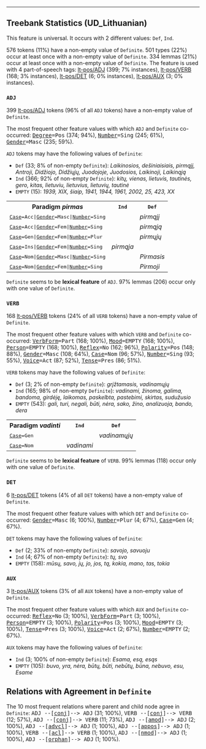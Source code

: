 

--------------------------------------------------------------------------------

## Treebank Statistics (UD_Lithuanian)

This feature is universal.
It occurs with 2 different values: `Def`, `Ind`.

576 tokens (11%) have a non-empty value of `Definite`.
501 types (22%) occur at least once with a non-empty value of `Definite`.
334 lemmas (21%) occur at least once with a non-empty value of `Definite`.
The feature is used with 4 part-of-speech tags: [lt-pos/ADJ]() (399; 7% instances), [lt-pos/VERB]() (168; 3% instances), [lt-pos/DET]() (6; 0% instances), [lt-pos/AUX]() (3; 0% instances).

### `ADJ`

399 [lt-pos/ADJ]() tokens (96% of all `ADJ` tokens) have a non-empty value of `Definite`.

The most frequent other feature values with which `ADJ` and `Definite` co-occurred: <tt><a href="Degree.html">Degree</a>=Pos</tt> (374; 94%), <tt><a href="Number.html">Number</a>=Sing</tt> (245; 61%), <tt><a href="Gender.html">Gender</a>=Masc</tt> (235; 59%).

`ADJ` tokens may have the following values of `Definite`:

* `Def` (33; 8% of non-empty `Definite`): <em>Laikinosios, dešiniaisiais, pirmąjį, Antroji, Didžiojo, Didžiųjų, Juodojoje, Juodosios, Laikinoji, Laikinąją</em>
* `Ind` (366; 92% of non-empty `Definite`): <em>kitų, vienas, lietuvis, tautinės, gero, kitas, lietuviu, lietuvius, lietuvių, tautinė</em>
* `EMPTY` (15): <em>1939, XIX, šiaip, 1941, 1944, 1961, 2002, 25, 423, XX</em>

<table>
  <tr><th>Paradigm <i>pirmas</i></th><th><tt>Ind</tt></th><th><tt>Def</tt></th></tr>
  <tr><td><tt><a href="Case.html">Case</a>=Acc|<a href="Gender.html">Gender</a>=Masc|<a href="Number.html">Number</a>=Sing</tt></td><td></td><td><em>pirmąjį</em></td></tr>
  <tr><td><tt><a href="Case.html">Case</a>=Acc|<a href="Gender.html">Gender</a>=Fem|<a href="Number.html">Number</a>=Sing</tt></td><td></td><td><em>pirmąją</em></td></tr>
  <tr><td><tt><a href="Case.html">Case</a>=Gen|<a href="Gender.html">Gender</a>=Fem|<a href="Number.html">Number</a>=Plur</tt></td><td></td><td><em>pirmųjų</em></td></tr>
  <tr><td><tt><a href="Case.html">Case</a>=Ins|<a href="Gender.html">Gender</a>=Fem|<a href="Number.html">Number</a>=Sing</tt></td><td><em>pirmąja</em></td><td></td></tr>
  <tr><td><tt><a href="Case.html">Case</a>=Nom|<a href="Gender.html">Gender</a>=Masc|<a href="Number.html">Number</a>=Sing</tt></td><td></td><td><em>Pirmasis</em></td></tr>
  <tr><td><tt><a href="Case.html">Case</a>=Nom|<a href="Gender.html">Gender</a>=Fem|<a href="Number.html">Number</a>=Sing</tt></td><td></td><td><em>Pirmoji</em></td></tr>
</table>

`Definite` seems to be **lexical feature** of `ADJ`. 97% lemmas (206) occur only with one value of `Definite`.

### `VERB`

168 [lt-pos/VERB]() tokens (24% of all `VERB` tokens) have a non-empty value of `Definite`.

The most frequent other feature values with which `VERB` and `Definite` co-occurred: <tt><a href="VerbForm.html">VerbForm</a>=Part</tt> (168; 100%), <tt><a href="Mood.html">Mood</a>=EMPTY</tt> (168; 100%), <tt><a href="Person.html">Person</a>=EMPTY</tt> (168; 100%), <tt><a href="Reflex.html">Reflex</a>=No</tt> (162; 96%), <tt><a href="Polarity.html">Polarity</a>=Pos</tt> (148; 88%), <tt><a href="Gender.html">Gender</a>=Masc</tt> (108; 64%), <tt><a href="Case.html">Case</a>=Nom</tt> (96; 57%), <tt><a href="Number.html">Number</a>=Sing</tt> (93; 55%), <tt><a href="Voice.html">Voice</a>=Act</tt> (87; 52%), <tt><a href="Tense.html">Tense</a>=Pres</tt> (86; 51%).

`VERB` tokens may have the following values of `Definite`:

* `Def` (3; 2% of non-empty `Definite`): <em>grįžtamasis, vadinamųjų</em>
* `Ind` (165; 98% of non-empty `Definite`): <em>vadinami, žinoma, galima, bandoma, girdėję, laikomas, paskelbta, pastebimi, skirtas, sudužusio</em>
* `EMPTY` (543): <em>gali, turi, negali, būti, nėra, sako, žino, analizuoja, bando, dera</em>

<table>
  <tr><th>Paradigm <i>vadinti</i></th><th><tt>Ind</tt></th><th><tt>Def</tt></th></tr>
  <tr><td><tt><a href="Case.html">Case</a>=Gen</tt></td><td></td><td><em>vadinamųjų</em></td></tr>
  <tr><td><tt><a href="Case.html">Case</a>=Nom</tt></td><td><em>vadinami</em></td><td></td></tr>
</table>

`Definite` seems to be **lexical feature** of `VERB`. 99% lemmas (118) occur only with one value of `Definite`.

### `DET`

6 [lt-pos/DET]() tokens (4% of all `DET` tokens) have a non-empty value of `Definite`.

The most frequent other feature values with which `DET` and `Definite` co-occurred: <tt><a href="Gender.html">Gender</a>=Masc</tt> (6; 100%), <tt><a href="Number.html">Number</a>=Plur</tt> (4; 67%), <tt><a href="Case.html">Case</a>=Gen</tt> (4; 67%).

`DET` tokens may have the following values of `Definite`:

* `Def` (2; 33% of non-empty `Definite`): <em>savojo, savuoju</em>
* `Ind` (4; 67% of non-empty `Definite`): <em>tų, svo</em>
* `EMPTY` (158): <em>mūsų, savo, jų, jo, jos, tą, kokia, mano, tas, tokia</em>

### `AUX`

3 [lt-pos/AUX]() tokens (3% of all `AUX` tokens) have a non-empty value of `Definite`.

The most frequent other feature values with which `AUX` and `Definite` co-occurred: <tt><a href="Reflex.html">Reflex</a>=No</tt> (3; 100%), <tt><a href="VerbForm.html">VerbForm</a>=Part</tt> (3; 100%), <tt><a href="Person.html">Person</a>=EMPTY</tt> (3; 100%), <tt><a href="Polarity.html">Polarity</a>=Pos</tt> (3; 100%), <tt><a href="Mood.html">Mood</a>=EMPTY</tt> (3; 100%), <tt><a href="Tense.html">Tense</a>=Pres</tt> (3; 100%), <tt><a href="Voice.html">Voice</a>=Act</tt> (2; 67%), <tt><a href="Number.html">Number</a>=EMPTY</tt> (2; 67%).

`AUX` tokens may have the following values of `Definite`:

* `Ind` (3; 100% of non-empty `Definite`): <em>Esama, esą, esąs</em>
* `EMPTY` (105): <em>buvo, yra, nėra, būtų, būti, nebūtų, būna, nebuvo, esu, Esame</em>

## Relations with Agreement in `Definite`

The 10 most frequent relations where parent and child node agree in `Definite`:
<tt>ADJ --[<a href="../dep/conj.html">conj</a>]--> ADJ</tt> (31; 100%),
<tt>VERB --[<a href="../dep/conj.html">conj</a>]--> VERB</tt> (12; 57%),
<tt>ADJ --[<a href="../dep/conj.html">conj</a>]--> VERB</tt> (11; 73%),
<tt>ADJ --[<a href="../dep/amod.html">amod</a>]--> ADJ</tt> (2; 100%),
<tt>ADJ --[<a href="../dep/advcl.html">advcl</a>]--> ADJ</tt> (1; 100%),
<tt>ADJ --[<a href="../dep/appos.html">appos</a>]--> ADJ</tt> (1; 100%),
<tt>VERB --[<a href="../dep/acl.html">acl</a>]--> VERB</tt> (1; 100%),
<tt>ADJ --[<a href="../dep/nmod.html">nmod</a>]--> ADJ</tt> (1; 100%),
<tt>ADJ --[<a href="../dep/orphan.html">orphan</a>]--> ADJ</tt> (1; 100%).

